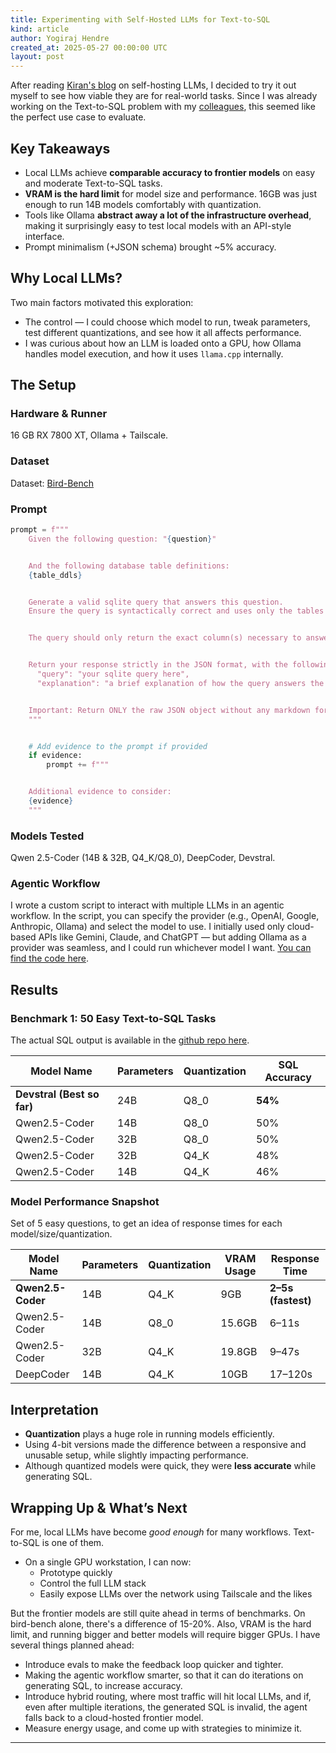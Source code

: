 ```yaml
---
title: Experimenting with Self-Hosted LLMs for Text-to-SQL
kind: article
author: Yogiraj Hendre
created_at: 2025-05-27 00:00:00 UTC
layout: post
---
```


After reading [Kiran's blog](https://blog.nilenso.com/blog/2025/05/06/local-llm-setup/) on self-hosting LLMs, I decided to try it out myself to see how viable they are for real-world tasks. Since I was already working on the Text-to-SQL problem with my [colleagues](https://blog.nilenso.com/blog/2025/04/30/exploring-text-to-sql/), this seemed like the perfect use case to evaluate.


## Key Takeaways


- Local LLMs achieve **comparable accuracy to frontier models** on easy and moderate Text-to-SQL tasks.
- **VRAM is the hard limit** for model size and performance. 16GB was just enough to run 14B models comfortably with quantization.
- Tools like Ollama **abstract away a lot of the infrastructure overhead**, making it surprisingly easy to test local models with an API-style interface.
- Prompt minimalism (+JSON schema) brought ~5% accuracy.


## Why Local LLMs?

Two main factors motivated this exploration:
- The control — I could choose which model to run, tweak parameters, test different quantizations, and see how it all affects performance.
- I was curious about how an LLM is loaded onto a GPU, how Ollama handles model execution, and how it uses `llama.cpp` internally.



## The Setup


### Hardware & Runner  


16 GB RX 7800 XT, Ollama + Tailscale.  


### Dataset  


Dataset: [Bird-Bench](https://bird-bench.github.io/)


### Prompt


```python
prompt = f"""
    Given the following question: "{question}"


    And the following database table definitions:
    {table_ddls}


    Generate a valid sqlite query that answers this question.
    Ensure the query is syntactically correct and uses only the tables and columns defined above.


    The query should only return the exact column(s) necessary to answer the question. Avoid including extra data unless it's the answer.


    Return your response strictly in the JSON format, with the following fields:
      "query": "your sqlite query here",
      "explanation": "a brief explanation of how the query answers the question"


    Important: Return ONLY the raw JSON object without any markdown formatting, code blocks, or additional text.
    """


    # Add evidence to the prompt if provided
    if evidence:
        prompt += f"""


    Additional evidence to consider:
    {evidence}
    """


```


### Models Tested  


Qwen 2.5-Coder (14B & 32B, Q4_K/Q8_0), DeepCoder, Devstral.


### Agentic Workflow


I wrote a custom script to interact with multiple LLMs in an agentic workflow. In the script, you can specify the provider (e.g., OpenAI, Google, Anthropic, Ollama) and select the model to use. I initially used only cloud-based APIs like Gemini, Claude, and ChatGPT — but adding Ollama as a provider was seamless, and I could run whichever model I want. [You can find the code here](https://github.com/nilenso/agentic-sql-generator).


## Results

### Benchmark 1: 50 Easy Text-to-SQL Tasks


The actual SQL output is available in the [github repo here](https://github.com/nilenso/agentic-sql-generator).


| Model Name | Parameters | Quantization | SQL Accuracy |
| --- | --- | --- | --- |
| **Devstral (Best so far)** | 24B | Q8_0 | **54%** |
| Qwen2.5-Coder | 14B | Q8_0 | 50% |
| Qwen2.5-Coder | 32B | Q8_0 | 50% |
| Qwen2.5-Coder | 32B | Q4_K | 48% |
| Qwen2.5-Coder | 14B | Q4_K | 46% |




### Model Performance Snapshot


Set of 5 easy questions, to get an idea of response times for each model/size/quantization.


| Model Name | Parameters | Quantization | VRAM Usage | Response Time |
| --- | --- | --- | --- | --- |
| **Qwen2.5-Coder** | 14B | Q4_K | 9GB | **2–5s (fastest)** |
| Qwen2.5-Coder | 14B | Q8_0 | 15.6GB | 6–11s |
| Qwen2.5-Coder | 32B | Q4_K | 19.8GB | 9–47s |
| DeepCoder | 14B | Q4_K | 10GB | 17–120s |


## Interpretation


- **Quantization** plays a huge role in running models efficiently.
- Using 4-bit versions made the difference between a responsive and unusable setup, while slightly impacting performance.
- Although quantized models were quick, they were **less accurate** while generating SQL.

## Wrapping Up & What’s Next

For me, local LLMs have become *good enough* for many workflows. Text-to-SQL is one of them.

- On a single GPU workstation, I can now:
  - Prototype quickly
  - Control the full LLM stack
  - Easily expose LLMs over the network using Tailscale and the likes

But the frontier models are still quite ahead in terms of benchmarks. On bird-bench alone, there's a difference of 15-20%. Also, VRAM is the hard limit, and running bigger and better models will require bigger GPUs. I have several things planned ahead:

- Introduce evals to make the feedback loop quicker and tighter.
- Making the agentic workflow smarter, so that it can do iterations on generating SQL, to increase accuracy.
- Introduce hybrid routing, where most traffic will hit local LLMs, and if, even after multiple iterations, the generated SQL is invalid, the agent falls back to a cloud-hosted frontier model.
- Measure energy usage, and come up with strategies to minimize it.





---


